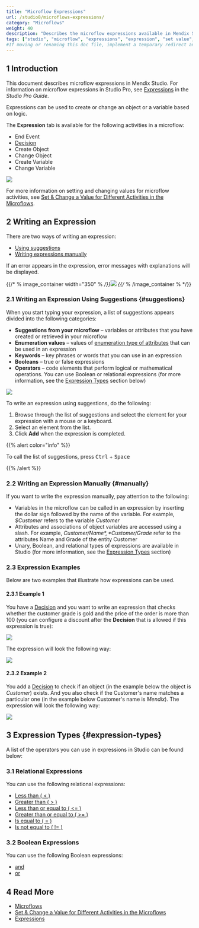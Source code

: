 ```yaml
---
title: "Microflow Expressions"
url: /studio8/microflows-expressions/
category: "Microflows"
weight: 40
description: "Describes the microflow expressions available in Mendix Studio."
tags: ["studio", "microflow", "expressions", "expression", "set value", "variable"]
#If moving or renaming this doc file, implement a temporary redirect and let the respective team know they should update the URL in the product. See Mapping to Products for more details.
---
```


## 1 Introduction 

This document describes microflow expressions in Mendix Studio. For information on microflow expressions in Studio Pro, see [Expressions](/refguide8/expressions/) in the *Studio Pro Guide*. 

Expressions can be used to create or change an object or a variable based on logic. 

The **Expression** tab is available for the following activities in a microflow:

*  End Event
*  [Decision](/studio8/microflows-decision/)
*  Create Object
*  Change Object
*  Create Variable 
*  Change Variable

![](/attachments/studio8/microflows/microflows-expressions/expression-tab.png)

For more information on setting and changing values for microflow activities, see [Set & Change a Value for Different Activities in the Microflows](/studio8/microflows-setting-and-changing-value/).

## 2 Writing an Expression

There are two ways of writing an expression:

* [Using suggestions](#suggestions)
* [Writing expressions manually](#manually)

If an error appears in the expression, error messages with explanations will be displayed. 

{{/* % image_container width="350" % */}}![](/attachments/studio8/microflows/microflows-expressions/expression-error.png)
{{/* % /image_container % */}}

### 2.1 Writing an Expression Using Suggestions {#suggestions}

When you start typing your expression, a list of suggestions appears divided into the following categories:

* **Suggestions from your microflow** – variables or attributes that you have created or retrieved in your microflow
* **Enumeration values** – values of [enumeration type of attributes](/studio8/domain-models-enumeration/) that can be used in an expression
* **Keywords** – key phrases or words that you can use in an expression
* **Booleans** – true or false expressions
* **Operators** – code elements that perform logical or mathematical operations. You can use Boolean or relational expressions (for more information, see the [Expression Types](#expression-types) section below)

![](/attachments/studio8/microflows/microflows-expressions/expressions-list.png)

To write an expression using suggestions, do the following:

1. Browse through the list of suggestions and select the element for your expression with a mouse or a keyboard.
2. Select an element from the list.
4. Click **Add** when the expression is completed.

{{% alert color="info" %}}

To call the list of suggestions, press <kbd>Ctrl</kbd> + <kbd>Space</kbd>

{{% /alert %}}

### 2.2 Writing an Expression Manually {#manually}

If you want to write the expression manually, pay attention to the following:

* Variables in the microflow can be called in an expression by inserting the dollar sign followed by the name of the variable. For example, *$Customer* refers to the variable *Customer*  
* Attributes and associations of object variables are accessed using a slash. For example, *$Customer/Name*, *$Customer/Grade* refer to the attributes Name and Grade of the entity Customer 
* Unary, Boolean, and relational types of expressions are available in Studio (for more information, see the [Expression Types](#expression-types) section)

### 2.3  Expression Examples

Below are two examples that illustrate how expressions can be used. 

#### 2.3.1 Example 1

You have a [Decision](/studio8/microflows-decision/) and you want to write an expression that checks whether the customer grade is gold and the price of the order is more than 100 (you can configure a discount after the **Decision** that is allowed if this expression is true):

![](/attachments/studio8/microflows/microflows-expressions/example-decision.png) 

The expression will look the following way:

![](/attachments/studio8/microflows/microflows-expressions/expression-decision.png)

#### 2.3.2 Example 2

You add a [Decision](/studio8/microflows-decision/) to check if an object (in the example below the object is *Customer*) exists. And you also check if the Customer's name matches a particular one (in the example below Customer's name is *Mendix*). The expression will look the following way:

![](/attachments/studio8/microflows/microflows-expressions/customer-empty-and-name-example.png)

## 3 Expression Types {#expression-types}

A list of the operators you can use in expressions in Studio can be found below:

### 3.1 Relational Expressions

You can use the following relational expressions:

* [Less than ( < )](/refguide8/relational-expressions/)
* [Greater than ( > )](/refguide8/relational-expressions/)
* [Less than or equal to ( <= )](/refguide8/relational-expressions/)
* [Greater than or equal to ( >= )](/refguide8/relational-expressions/)
* [Is equal to ( = )](/refguide8/relational-expressions/)
* [Is not equal to ( != )](/refguide8/relational-expressions/)

### 3.2 Boolean Expressions

You can use the following Boolean expressions:

* [and](/refguide8/boolean-expressions/)
* [or](/refguide8/boolean-expressions/)

## 4 Read More

* [Microflows](/studio8/microflows/)
* [Set & Change a Value for Different Activities in the Microflows](/studio8/microflows-setting-and-changing-value/)
* [Expressions](/refguide8/expressions/)
